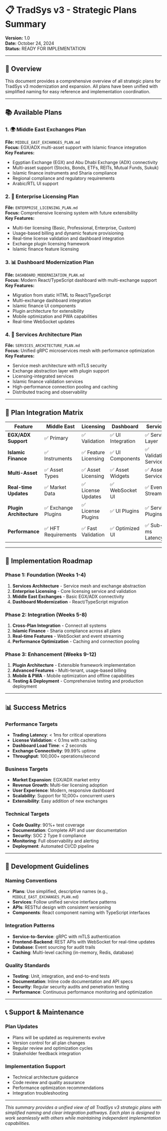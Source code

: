 # 📋 TradSys v3 - Strategic Plans Summary

**Version:** 1.0  
**Date:** October 24, 2024  
**Status:** READY FOR IMPLEMENTATION  

---

## 🎯 **Overview**

This document provides a comprehensive overview of all strategic plans for TradSys v3 modernization and expansion. All plans have been unified with simplified naming for easy reference and implementation coordination.

---

## 📚 **Available Plans**

### **1. 🌍 Middle East Exchanges Plan**
**File:** `MIDDLE_EAST_EXCHANGES_PLAN.md`  
**Focus:** EGX/ADX multi-asset support with Islamic finance integration  
**Key Features:**
- Egyptian Exchange (EGX) and Abu Dhabi Exchange (ADX) connectivity
- Multi-asset support (Stocks, Bonds, ETFs, REITs, Mutual Funds, Sukuk)
- Islamic finance instruments and Sharia compliance
- Regional compliance and regulatory requirements
- Arabic/RTL UI support

### **2. 🔐 Enterprise Licensing Plan**
**File:** `ENTERPRISE_LICENSING_PLAN.md`  
**Focus:** Comprehensive licensing system with future extensibility  
**Key Features:**
- Multi-tier licensing (Basic, Professional, Enterprise, Custom)
- Usage-based billing and dynamic feature provisioning
- Real-time license validation and dashboard integration
- Exchange plugin licensing framework
- Islamic finance feature licensing

### **3. 📊 Dashboard Modernization Plan**
**File:** `DASHBOARD_MODERNIZATION_PLAN.md`  
**Focus:** Modern React/TypeScript dashboard with multi-exchange support  
**Key Features:**
- Migration from static HTML to React/TypeScript
- Multi-exchange dashboard integration
- Islamic finance UI components
- Plugin architecture for extensibility
- Mobile optimization and PWA capabilities
- Real-time WebSocket updates

### **4. 🚀 Services Architecture Plan**
**File:** `SERVICES_ARCHITECTURE_PLAN.md`  
**Focus:** Unified gRPC microservices mesh with performance optimization  
**Key Features:**
- Service mesh architecture with mTLS security
- Exchange abstraction layer with plugin support
- Licensing-integrated services
- Islamic finance validation services
- High-performance connection pooling and caching
- Distributed tracing and observability

---

## 🔗 **Plan Integration Matrix**

| Feature | Middle East | Licensing | Dashboard | Services |
|---------|-------------|-----------|-----------|----------|
| **EGX/ADX Support** | ✅ Primary | ✅ Validation | ✅ UI Integration | ✅ Service Layer |
| **Islamic Finance** | ✅ Instruments | ✅ Feature Licensing | ✅ UI Components | ✅ Validation Services |
| **Multi-Asset** | ✅ Asset Types | ✅ Asset Licensing | ✅ Asset Widgets | ✅ Asset Services |
| **Real-time Updates** | ✅ Market Data | ✅ License Updates | ✅ WebSocket UI | ✅ Event Streaming |
| **Plugin Architecture** | ✅ Exchange Plugins | ✅ License Plugins | ✅ UI Plugins | ✅ Service Plugins |
| **Performance** | ✅ HFT Requirements | ✅ Fast Validation | ✅ Optimized UI | ✅ Sub-ms Latency |

---

## 🚀 **Implementation Roadmap**

### **Phase 1: Foundation (Weeks 1-4)**
1. **Services Architecture** - Service mesh and exchange abstraction
2. **Enterprise Licensing** - Core licensing service and validation
3. **Middle East Exchanges** - Basic EGX/ADX connectivity
4. **Dashboard Modernization** - React/TypeScript migration

### **Phase 2: Integration (Weeks 5-8)**
1. **Cross-Plan Integration** - Connect all systems
2. **Islamic Finance** - Sharia compliance across all plans
3. **Real-time Features** - WebSocket and event streaming
4. **Performance Optimization** - Caching and connection pooling

### **Phase 3: Enhancement (Weeks 9-12)**
1. **Plugin Architecture** - Extensible framework implementation
2. **Advanced Features** - Multi-tenant, usage-based billing
3. **Mobile & PWA** - Mobile optimization and offline capabilities
4. **Testing & Deployment** - Comprehensive testing and production deployment

---

## 📊 **Success Metrics**

### **Performance Targets**
- **Trading Latency**: < 1ms for critical operations
- **License Validation**: < 0.1ms with caching
- **Dashboard Load Time**: < 2 seconds
- **Exchange Connectivity**: 99.99% uptime
- **Throughput**: 100,000+ operations/second

### **Business Targets**
- **Market Expansion**: EGX/ADX market entry
- **Revenue Growth**: Multi-tier licensing adoption
- **User Experience**: Modern, responsive dashboard
- **Scalability**: Support for 10,000+ concurrent users
- **Extensibility**: Easy addition of new exchanges

### **Technical Targets**
- **Code Quality**: 90%+ test coverage
- **Documentation**: Complete API and user documentation
- **Security**: SOC 2 Type II compliance
- **Monitoring**: Full observability and alerting
- **Deployment**: Automated CI/CD pipeline

---

## 🔧 **Development Guidelines**

### **Naming Conventions**
- **Plans**: Use simplified, descriptive names (e.g., `MIDDLE_EAST_EXCHANGES_PLAN.md`)
- **Services**: Follow unified service interface patterns
- **APIs**: RESTful design with consistent versioning
- **Components**: React component naming with TypeScript interfaces

### **Integration Patterns**
- **Service-to-Service**: gRPC with mTLS authentication
- **Frontend-Backend**: REST APIs with WebSocket for real-time updates
- **Database**: Event sourcing for audit trails
- **Caching**: Multi-level caching (in-memory, Redis, database)

### **Quality Standards**
- **Testing**: Unit, integration, and end-to-end tests
- **Documentation**: Inline code documentation and API specs
- **Security**: Regular security audits and penetration testing
- **Performance**: Continuous performance monitoring and optimization

---

## 📞 **Support & Maintenance**

### **Plan Updates**
- Plans will be updated as requirements evolve
- Version control for all plan changes
- Regular review and optimization cycles
- Stakeholder feedback integration

### **Implementation Support**
- Technical architecture guidance
- Code review and quality assurance
- Performance optimization recommendations
- Integration troubleshooting

---

*This summary provides a unified view of all TradSys v3 strategic plans with simplified naming and clear integration pathways. Each plan is designed to work seamlessly with others while maintaining independent implementation capabilities.*
